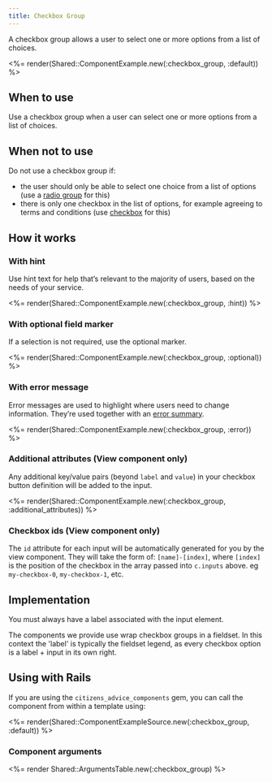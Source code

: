 ```yaml
---
title: Checkbox Group
---
```


A checkbox group allows a user to select one or more options from a list of choices.

<%= render(Shared::ComponentExample.new(:checkbox_group, :default)) %>

## When to use

Use a checkbox group when a user can select one or more options from a list of choices.

## When not to use

Do not use a checkbox group if:

- the user should only be able to select one choice from a list of options (use a [radio group](/docs/forms-radio-group--basic#radio-groups) for this)
- there is only one checkbox in the list of options, for example agreeing to terms and conditions (use [checkbox](/docs/forms-checkbox--basic) for this)

## How it works

### With hint

Use hint text for help that’s relevant to the majority of users, based on the needs of your service.

<%= render(Shared::ComponentExample.new(:checkbox_group, :hint)) %>

### With optional field marker

If a selection is not required, use the optional marker.

<%= render(Shared::ComponentExample.new(:checkbox_group, :optional)) %>

### With error message

Error messages are used to highlight where users need to change information. They’re used together with an [error summary](/design-system/styleguide/forms/components-error-summary--page?path=/docs/forms-error-summary--example).

<%= render(Shared::ComponentExample.new(:checkbox_group, :error)) %>

### Additional attributes (View component only)

Any additional key/value pairs (beyond `label` and `value`) in your checkbox button definition will be added to the input.

<%= render(Shared::ComponentExample.new(:checkbox_group, :additional_attributes)) %>

### Checkbox ids (View component only)

The `id` attribute for each input will be automatically generated for you by the view component. They will take the form of:
`[name]-[index]`, where `[index]` is the position of the checkbox in the array passed into `c.inputs` above. eg `my-checkbox-0`, `my-checkbox-1`, etc.

## Implementation

You must always have a label associated with the input element.

The components we provide use wrap checkbox groups in a fieldset. In this context the 'label' is typically the fieldset legend, as every checkbox option is a label + input in its own right.

## Using with Rails

If you are using the `citizens_advice_components` gem, you can call the component from within a template using:

<%= render(Shared::ComponentExampleSource.new(:checkbox_group, :default)) %>

### Component arguments

<%= render Shared::ArgumentsTable.new(:checkbox_group) %>

